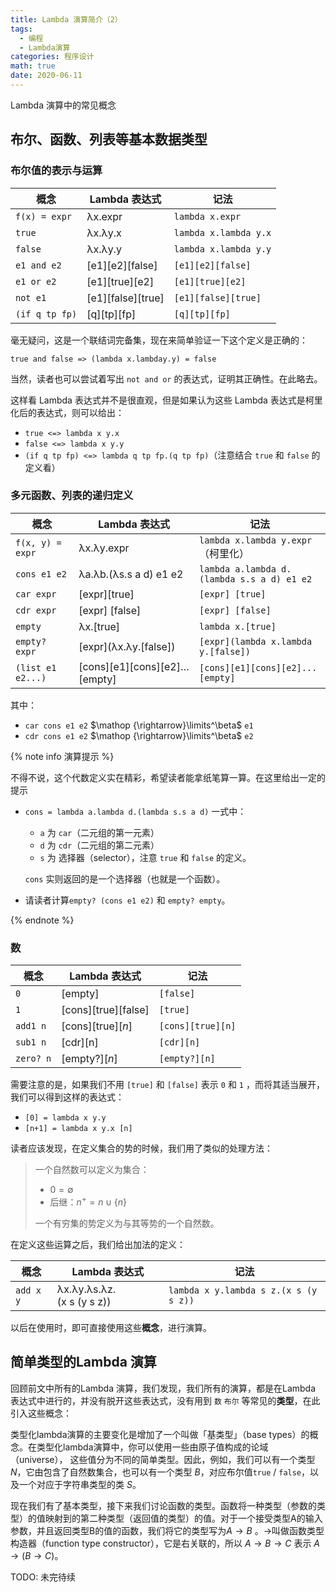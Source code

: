 ```yaml
---
title: Lambda 演算简介（2）
tags:
  - 编程
  - Lambda演算
categories: 程序设计
math: true
date: 2020-06-11
---
```



Lambda 演算中的常见概念

<!--more-->

## 布尔、函数、列表等基本数据类型

### 布尔值的表示与运算

| 概念           | Lambda 表达式                    | 记法                  |
| -------------- | -------------------------------- | --------------------- |
| `f(x) = expr`  | $\mathrm{\lambda x.expr}$        | `lambda x.expr`       |
| `true`         | $\mathrm{\lambda x.\lambda y.x}$ | `lambda x.lambda y.x` |
| `false`        | $\mathrm{\lambda x.\lambda y.y}$ | `lambda x.lambda y.y` |
| `e1 and e2`    | $\mathrm{[e1][e2][false]}$       | `[e1][e2][false]`     |
| `e1 or e2`     | $\mathrm{[e1][true][e2]}$        | `[e1][true][e2]`      |
| `not e1`       | $\mathrm{[e1][false][true]}$     | `[e1][false][true]`   |
| `(if q tp fp)` | $\mathrm{[q][tp][fp]}$           | `[q][tp][fp]`         |

毫无疑问，这是一个联结词完备集，现在来简单验证一下这个定义是正确的：

`true and false => (lambda x.lambday.y) = false`

当然，读者也可以尝试着写出 `not and or` 的表达式，证明其正确性。在此略去。

这样看 Lambda 表达式并不是很直观，但是如果认为这些 Lambda 表达式是柯里化后的表达式，则可以给出：

- `true <=> lambda x y.x`
- `false <=> lambda x y.y`
- `(if q tp fp) <=> lambda q tp fp.(q tp fp)`（注意结合 `true` 和 `false` 的定义看）

### 多元函数、列表的递归定义

| 概念              | Lambda 表达式                                          | 记法                                       |
| ----------------- | ------------------------------------------------------ | ------------------------------------------ |
| `f(x, y) = expr`  | $\mathrm{\lambda x.\lambda y.expr}$                    | `lambda x.lambda y.expr`（柯里化）         |
| `cons e1 e2`      | $\mathrm{\lambda a.\lambda b.(\lambda s.s~a~d)~e1~e2}$ | `lambda a.lambda d.(lambda s.s a d) e1 e2` |
| `car expr`        | $\mathrm{[expr][true]}$                                | `[expr] [true]`                            |
| `cdr expr`        | $\mathrm{[expr]~[false]}$                              | `[expr] [false]`                           |
| `empty`           | $\mathrm{\lambda x.[true]}$                            | `lambda x.[true]`                          |
| `empty? expr`     | $\mathrm{[expr](\lambda x.\lambda y.[false])}$         | `[expr](lambda x.lambda y.[false])`        |
| `(list e1 e2...)` | $\mathrm{[cons][e1][cons][e2]\dots[empty]}$            | `[cons][e1][cons][e2]...[empty]`           |

其中：

- `car cons e1 e2` $\mathop {\rightarrow}\limits^\beta$ `e1`
- `cdr cons e1 e2` $\mathop {\rightarrow}\limits^\beta$ `e2`

{% note info 演算提示 %}

不得不说，这个代数定义实在精彩，希望读者能拿纸笔算一算。在这里给出一定的提示

- `cons = lambda a.lambda d.(lambda s.s a d)` 一式中：

  - `a` 为 `car`（二元组的第一元素）
  - `d` 为 `cdr`（二元组的第二元素）
  - `s` 为 选择器（selector），注意 `true` 和 `false` 的定义。

  `cons` 实则返回的是一个选择器（也就是一个函数）。

- 请读者计算`empty? (cons e1 e2)` 和 `empty? empty`。

{% endnote %}

### 数

| 概念      | Lambda 表达式                  | 记法              |
| --------- | ------------------------------ | ----------------- |
| `0`       | $\mathrm{[empty]}$             | `[false]`         |
| `1`       | $\mathrm{[cons][true][false]}$ | `[true]`          |
| `add1 n`  | $\mathrm{[cons][true][}n]$     | `[cons][true][n]` |
| `sub1 n`  | $\mathrm{[cdr][n]}$            | `[cdr][n]`        |
| `zero? n` | $\mathrm{[empty?][}n]$         | `[empty?][n]`     |

需要注意的是，如果我们不用 `[true]` 和 `[false]` 表示 `0` 和 `1` ，而将其适当展开，我们可以得到这样的表达式：

- `[0] = lambda x y.y`
- `[n+1] = lambda x y.x [n]`

读者应该发现，在定义集合的势的时候，我们用了类似的处理方法：

> 一个自然数可以定义为集合：
>
> - $0=\emptyset$
> - 后继：$n^+=n\cup\{n\}$
>
> 一个有穷集的势定义为与其等势的一个自然数。

在定义这些运算之后，我们给出加法的定义：

| 概念      | Lambda 表达式                                                | 记法                                  |
| --------- | ------------------------------------------------------------ | ------------------------------------- |
| `add x y` | $\mathrm{\lambda x.\lambda y.\lambda s.\lambda z.(x~s~(y~s~z))}$ | `lambda x y.lambda s z.(x s (y s z))` |

以后在使用时，即可直接使用这些**概念**，进行演算。

## 简单类型的Lambda 演算

回顾前文中所有的Lambda 演算，我们发现，我们所有的演算，都是在Lambda 表达式中进行的，并没有脱开这些表达式，没有用到 `数` `布尔` 等常见的**类型**，在此引入这些概念：

类型化lambda演算的主要变化是增加了一个叫做「基类型」（base types）的概念。在类型化lambda演算中，你可以使用一些由原子值构成的论域（universe）， 这些值分为不同的简单类型。因此，例如，我们可以有一个类型 $N$，它由包含了自然数集合，也可以有一个类型 $B$，对应布尔值`true` / `false`，以及一个对应于字符串类型的类 $S$。

现在我们有了基本类型，接下来我们讨论函数的类型。函数将一种类型（参数的类型）的值映射到的第二种类型（返回值的类型）的值。对于一个接受类型A的输入参数，并且返回类型B的值的函数，我们将它的类型写为$A \rightarrow B$ 。$\rightarrow$叫做函数类型构造器（function type constructor），它是右关联的，所以 $A \rightarrow B \rightarrow C$ 表示 $A \rightarrow (B \rightarrow C)$。

TODO: 未完待续